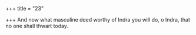 +++
title = "23"

+++
And now what masculine deed worthy of Indra you will do, o Indra, that no one shall thwart today.  